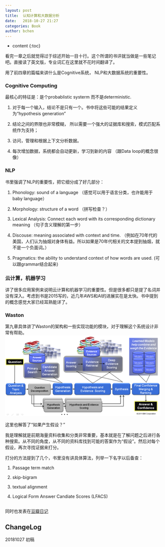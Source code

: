 ```yaml
---
layout: post
title:  认知计算和大数据分析
date:   2018-10-27 21:27
categories: Book
author: bchen
---
```


* content
{:toc}


看完一章之后就觉得过于综述开始一目十行。这个所谓的书评就当做是一些笔记吧。直接读了英文版，专业词汇在这里就不花时间翻译了。

用了前四章的篇幅来讲什么是Cognitive系统， NLP和大数据系统的重要性。


### Cognitive Computing

最核心的特征是：是个probablistic systerm 而不是deterministic.

1. 对于每一个输入，结论不是只有一个。书中将这些可能的结果定义为“hypothesis generation”

2. 结论之间的界限也非常模糊， 所以需要一个强大的证据库和搜索，模式匹配系统作为支持；

3. 访问，管理和根据上下文分析数据。

4. 每次增加数据，系统都会自动更新，学习到新的内容 （跟Data loop的概念很像）



### NLP

书里强调了NLP的重要性，把它细分成了好几部分：

1. Phonology: sound of a language （感觉可以用于语言分类，也许能用于baby language）

2. Morphology: structure of a word （拼写检查？）

3. Lexical Analysis: Connect each word with its corresponding dictionary meaning （句子含义理解的第一步）

4. Discouse: meaning associated with context and time. （例如在70年代的美国，人们认为抽烟对身体有益。所以如果是70年代相关的文本提到抽烟，就不是一个负面词。）

5. Pragmatics: the ability to understand context of how words are used. (可以跟grammar结合起来)


### 云计算，机器学习

讲了很多应用案例来说明云计算和机器学习的重要性。但是很多都只是提了名词并没有深入。考虑到书是2015写的，近几年AWS和AI的进展实在是太快。书中提到的概念感觉大家已经耳熟能详了。



### Waston

第九章具体讲了Waston的架构和一些实现功能的模块，对于理解这个系统设计非常有帮助。
![Waston DeepQA](https://github.com/bchen4/bchen4.github.io/blob/master/img/DeepQA-Arch.png)

这里也解答了“如果产生假设？”

我是理解就是前期海量资料收集和分类非常重要，基本就是在了解问题之后进行各种搜索。从不同的角度，从不同的资料库找到可能的答案作为“假设”。然后对每个假设，再次寻找证据来打分。

打分的方法提到了几个，书里没有讲具体算法，列举一下名字以后备查：

1. Passage term match

2. skip-bigram

3. textual alignment

4. Logical Form Answer Candiate Scores (LFACS)


##
同时也发表在[豆瓣日记](https://book.douban.com/review/9729439/)

## ChangeLog
20181027 初稿
